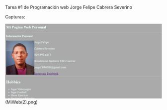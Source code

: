 Tarea #1 de Programación web Jorge Felipe Cabrera Severino

Capturas:

![Capturas Tarea #1 de Programación Web](MiWeb(1).png)(MiWeb(2).png)